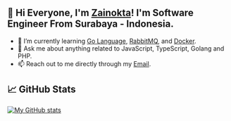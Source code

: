 ## 👋 Hi Everyone, I'm [Zainokta](https://zainokta.com/)! I'm Software Engineer From Surabaya - Indonesia.

- 🌱 I’m currently learning [Go Language](https://golang.org/), [RabbitMQ](https://www.rabbitmq.com/), and [Docker](https://www.docker.com/).
- 💬 Ask me about anything related to JavaScript, TypeScript, Golang and PHP.
- 📫 Reach out to me directly through my [Email](mailto:zainokta@gmail.com).

## &#x1f4c8; GitHub Stats
[![My GitHub stats](https://github-readme-stats.vercel.app/api?username=zainokta&count_private=true&show_icons=true&theme=dark)](https://github.com/zainokta/)
